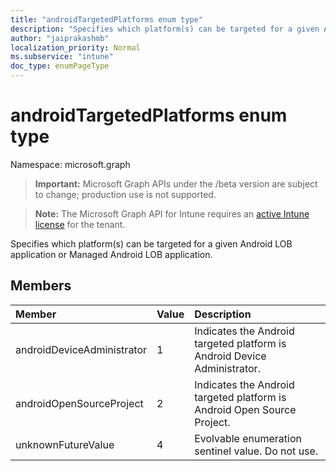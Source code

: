 ```yaml
---
title: "androidTargetedPlatforms enum type"
description: "Specifies which platform(s) can be targeted for a given Android LOB application or Managed Android LOB application."
author: "jaiprakashmb"
localization_priority: Normal
ms.subservice: "intune"
doc_type: enumPageType
---
```


# androidTargetedPlatforms enum type

Namespace: microsoft.graph
> **Important:** Microsoft Graph APIs under the /beta version are subject to change; production use is not supported.

> **Note:** The Microsoft Graph API for Intune requires an [active Intune license](https://go.microsoft.com/fwlink/?linkid=839381) for the tenant.


Specifies which platform(s) can be targeted for a given Android LOB application or Managed Android LOB application.

## Members
|Member|Value|Description|
|:---|:---|:---|
|androidDeviceAdministrator|1|Indicates the Android targeted platform is Android Device Administrator.|
|androidOpenSourceProject|2|Indicates the Android targeted platform is Android Open Source Project.|
|unknownFutureValue|4|Evolvable enumeration sentinel value. Do not use.|
